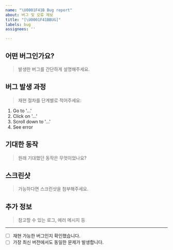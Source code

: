 ```yaml
---
name: "\U0001F41B Bug report"
about: 버그 및 오류 제보
title: "[\U0001F41BBUG]"
labels: bug
assignees: ''

---
```


## 어떤 버그인가요?
> 발생한 버그를 간단하게 설명해주세요.

## 버그 발생 과정
> 재현 절차를 단계별로 적어주세요:
1. Go to '...'
2. Click on '...'
3. Scroll down to '...'
4. See error

## 기대한 동작
> 원래 기대했던 동작은 무엇이었나요?

## 스크린샷
> 가능하다면 스크린샷을 첨부해주세요.


## 추가 정보
> 참고할 수 있는 로그, 에러 메시지 등

---

- [ ] 재현 가능한 버그인지 확인했습니다.
- [ ] 가장 최신 버전에서도 동일한 문제가 발생합니다.
